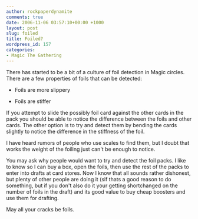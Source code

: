 ```yaml
---
author: rockpaperdynamite
comments: true
date: 2006-11-06 03:57:10+00:00 +1000
layout: post
slug: foiled
title: Foiled?
wordpress_id: 157
categories:
- Magic The Gathering
---
```


There has started to be a bit of a culture of foil detection in Magic circles. There are a few properties of foils that can be detected:



	
  * Foils are more slippery

	
  * Foils are stiffer


If you attempt to slide the possibly foil card against the other cards in the pack you should be able to notice the difference between the foils and other cards. The other option is to try and detect them by bending the cards slightly to notice the difference in the stiffness of the foil.<!-- more -->

I have heard rumors of people who use scales to find them, but I doubt that works the weight of the foiling just can't be enough to notice.

You may ask why people would want to try and detect the foil packs. I like to know so I can buy a box, open the foils, then use the rest of the packs to enter into drafts at card stores. Now I know that all sounds rather dishonest, but plenty of other people are doing it (sif thats a good reason to do something, but if you don't also do it your getting shortchanged on the number of foils in the draft) and its good value to buy cheap boosters and use them for drafting.

May all your cracks be foils.
